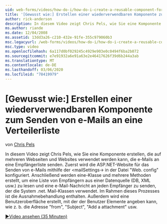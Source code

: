 ```yaml
---
uid: web-forms/videos/how-do-i/how-do-i-create-a-reusable-component-for-sending-email-to-a-distribution-list
title: '[Gewusst wie:] Erstellen einer wiederverwendbaren Komponente zum Senden von e-Mails an eine Verteilerliste | Microsoft-Dokumentation'
author: rick-anderson
description: In diesem Video zeigt Chris Pels, wie Sie eine Komponente erstellen, die auf mehreren Webseiten und Websites verwendet werden kann, die e-Mails an eine Empfängerliste senden. ...
ms.author: riande
ms.date: 12/04/2008
ms.assetid: 13dd3a26-c210-432e-91fe-355c979060b3
msc.legacyurl: /web-forms/videos/how-do-i/how-do-i-create-a-reusable-component-for-sending-email-to-a-distribution-list
msc.type: video
ms.openlocfilehash: 6a117d0bf029245c4929e903e0c0494f6ba2b072
ms.sourcegitcommit: e7e91932a6e91a63e2e46417626f39d6b244a3ab
ms.translationtype: MT
ms.contentlocale: de-DE
ms.lasthandoff: 03/06/2020
ms.locfileid: "78419979"
---
```

# <a name="how-do-i-create-a-reusable-component-for-sending-email-to-a-distribution-list"></a>[Gewusst wie:] Erstellen einer wiederverwendbaren Komponente zum Senden von e-Mails an eine Verteilerliste

von [Chris Pels](https://twitter.com/chrispels)

In diesem Video zeigt Chris Pels, wie Sie eine Komponente erstellen, die auf mehreren Webseiten und Websites verwendet werden kann, die e-Mails an eine Empfängerliste senden. Zuerst wird die ASP.NET-Website für das Senden von e-Mails mithilfe der &lt;mailSettings-&gt; in der Datei "Web. config" konfiguriert. Anschließend werden eine-Klasse und mehrere Methoden erstellt, um eine Liste von Empfängern aus einer Datenquelle (DB, XML usw.) zu lesen und eine e-Mail-Nachricht an jeden Empfänger zu senden, der die System .net. Mail-Klassen verwendet. Im Rahmen dieses Prozesses ist die Ausnahmebehandlung enthalten. Außerdem wird eine Benutzeroberfläche erstellt, mit der der Benutzer Elemente angeben kann, wie z. b. die Adresse "from", "Subject", "Add a attachment" usw.

[&#9654;Video ansehen (35 Minuten)](https://channel9.msdn.com/Blogs/ASP-NET-Site-Videos/how-do-i-create-a-reusable-component-for-sending-email-to-a-distribution-list)
